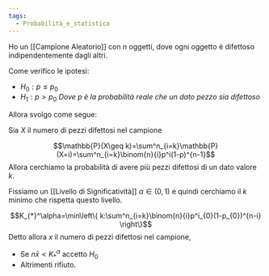 ```yaml
---
tags:
  - Probabilità_e_statistica
---
```

Ho un [[Campione Aleatorio]] con $n$ oggetti, dove ogni oggetto è difettoso indipendentemente dagli altri.

Come verifico le ipotesi:
- $H_{0}:p\leq p_{0}$
- $H_{1}:p>p_{0}$
*Dove p è la probabilità reale che un dato pezzo sia difettoso*

Allora svolgo come segue:

Sia $X$ il numero di pezzi difettosi nel campione

$$\mathbb{P}(X\geq k)=\sum^n_{i=k}\mathbb{P}(X=i)=\sum^n_{i=k}\binom{n}{i}p^i(1-p)^{n-1}$$
Allora cerchiamo la probabilità di avere più pezzi difettosi di un dato valore $k$.

Fissiamo un [[Livello di Significatività]] $\alpha\in(0,1)$ e quindi cerchiamo il $k$ minimo che rispetta questo livello.

$$K_{*}^\alpha=\min\left\{ k:\sum^n_{i=k}\binom{n}{i}p^i_{0}(1-p_{0})^{n-i} \right\}$$
Detto allora $x$ il numero di pezzi difettosi nel campione,
- Se $n\bar{x}<K_{*}^\alpha$ accetto $H_{0}$
- Altrimenti rifiuto.